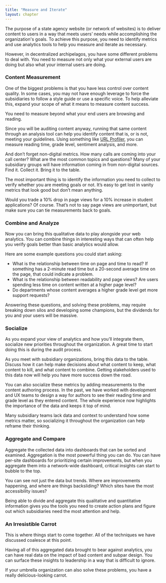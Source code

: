```yaml
---
title: "Measure and Iterate"
layout: chapter
---
```


The purpose of a state agency website (or network of websites) is to deliver content to users in a way that meets users’ needs while accomplishing the organization's goals. To achieve this purpose, you need to identify metrics and use analytics tools to help you measure and iterate as necessary.

However, in decentralized archipelagos, you have some different problems to deal with. You need to measure not only what your external users are doing but also what your internal users are doing. 

### Content Measurement

One of the biggest problems is that you have less control over content quality. In some cases, you may not have enough leverage to force the subsidiaries to follow a style guide or use a specific voice. To help alleviate this, expand your scope of what it means to measure content success. 

You need to measure beyond what your end users are browsing and reading.

Since you will be auditing content anyway, running that same content through an analysis tool can help you identify content that is, or is not, meeting your guidelines. Using something like [URL Profiler](https://urlprofiler.com/), you can measure reading time, grade level, sentiment analysis, and more.

And don’t forget non-digital metrics. How many calls are coming into your call center? What are the most common topics and questions? Many of your subsidiary groups will have information coming in from non-digital sources. Find it. Collect it. Bring it to the table.

The most important thing is to identify the information you need to collect to verify whether you are meeting goals or not. It’s easy to get lost in vanity metrics that look good but don’t mean anything.

Would you trade a 10% drop in page views for a 10% increase in student applications? Of course. That’s not to say page views are unimportant, but make sure you can tie measurements back to goals.

### Combine and Analyze

Now you can bring this qualitative data to play alongside your web analytics. You can combine things in interesting ways that can often help you verify goals better than basic analytics would allow.

Here are some example questions you could start asking:

- What is the relationship between time on page and time to read? If something has a 2-minute read time but a 20-second average time on the page, that could indicate a problem.
- What is the relationship between readability and page views? Are users spending less time on content written at a higher page level?
- Do departments whose content averages a higher grade level get more support requests?

Answering these questions, and solving these problems, may require breaking down silos and developing some champions, but the dividends for you and your users will be massive.

### Socialize

As you expand your view of analytics and how you’ll integrate them, socialize new priorities throughout the organization. A great time to start doing this is during the audit process.

As you meet with subsidiary organizations, bring this data to the table. Discuss how it can help make decisions about what content to keep, what content to kill, and what content to combine. Getting stakeholders used to this data now will help you have more success down the road.

You can also socialize these metrics by adding measurements to the content authoring process. In the past, we have worked with development and UX teams to design a way for authors to see their reading time and grade level as they entered content. The whole experience now highlights the importance of the data and keeps it top of mind.

Many subsidiary teams lack data and context to understand how some metrics matter, so socializing it throughout the organization can help reframe their thinking.

### Aggregate and Compare

Aggregate the collected data into dashboards that can be sorted and examined. Aggregation is the most powerful thing you can do. You can have per-site dashboards for prioritizing certain improvements, but when you aggregate them into a network-wide dashboard, critical insights can start to bubble to the top.

You can see not just the data but trends. Where are improvements happening, and where are things backsliding? Which sites have the most accessibility issues?

Being able to divide and aggregate this qualitative and quantitative information gives you the tools you need to create action plans and figure out which subsidiaries need the most attention and help.

### An Irresistible Carrot

This is where things start to come together. All of the techniques we have discussed coalesce at this point.

Having all of this aggregated data brought to bear against analytics, you can have real data on the impact of bad content and subpar design. You can surface these insights to leadership in a way that is difficult to ignore.

If your umbrella organization can also solve these problems, you have a really delicious-looking carrot.
